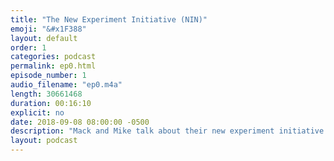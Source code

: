```yaml
---
title: "The New Experiment Initiative (NIN)"
emoji: "&#x1F388"
layout: default
order: 1
categories: podcast
permalink: ep0.html
episode_number: 1
audio_filename: "ep0.m4a"
length: 30661468
duration: 00:16:10
explicit: no
date: 2018-09-08 08:00:00 -0500
description: "Mack and Mike talk about their new experiment initiative."
layout: podcast
---
```

